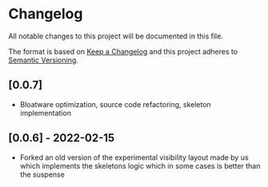 <!-- @format -->

# Changelog

All notable changes to this project will be documented in this file.

The format is based on [Keep a Changelog](http://keepachangelog.com/en/1.0.0/)
and this project adheres to [Semantic Versioning](http://semver.org/spec/v2.0.0.html).

## [0.0.7]

- Bloatware optimization, source code refactoring, skeleton implementation

## [0.0.6] - 2022-02-15

- Forked an old version of the experimental visibility layout made by us which implements the skeletons logic which in some cases is better than the suspense
